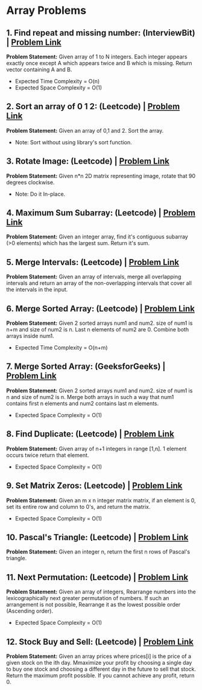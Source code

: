 # Array Problems

## 1. Find repeat and missing number: (InterviewBit) | [Problem Link](https://www.interviewbit.com/problems/repeat-and-missing-number-array/)  
**Problem Statement:** Given array of 1 to N integers. Each integer appears exactly once except A which appears twice and B which is missing. Return vector containing A and B.
 - Expected Time Complexity = O(n)
 - Expected Space Complexity = O(1)

## 2. Sort an array of 0 1 2: (Leetcode) | [Problem Link](https://leetcode.com/problems/sort-colors/) 
**Problem Statement:** Given an array of 0,1 and 2. Sort the array.
 - Note: Sort without using library's sort function.

## 3. Rotate Image: (Leetcode) | [Problem Link](https://leetcode.com/problems/rotate-image/) 
**Problem Statement:** Given n*n 2D matrix representing image, rotate that 90 degrees clockwise.
 - Note: Do it In-place.

## 4. Maximum Sum Subarray: (Leetcode) | [Problem Link](https://leetcode.com/problems/maximum-subarray/) 
**Problem Statement:** Given an integer array, find it's contiguous subarray (>0 elements) which has the largest sum. Return it's sum.

## 5. Merge Intervals: (Leetcode) | [Problem Link](https://leetcode.com/problems/merge-intervals/) 
**Problem Statement:** Given an array of intervals, merge all overlapping intervals and return an array of the non-overlapping intervals that cover all the intervals in the input.

## 6. Merge Sorted Array: (Leetcode) | [Problem Link](https://leetcode.com/problems/merge-sorted-array/) 
**Problem Statement:** Given 2 sorted arrays num1 and num2. size of num1 is n+m and size of num2 is n. Last n elements of num2 are 0. Combine both arrays inside num1.
- Expected Time Complexity = O(n+m)

## 7. Merge Sorted Array: (GeeksforGeeks) | [Problem Link](https://practice.geeksforgeeks.org/problems/merge-two-sorted-arrays-1587115620/1) 
**Problem Statement:** Given 2 sorted arrays num1 and num2. size of num1 is n and size of num2 is n. Merge both arrays in such a way that num1 contains first n elements and num2 contains last m elements.
 - Expected Space Complexity = O(1)

## 8. Find Duplicate: (Leetcode) | [Problem Link](https://leetcode.com/problems/find-the-duplicate-number/) 
**Problem Statement:** Given array of n+1 integers in range [1,n]. 1 element occurs twice return that element.
 - Expected Space Complexity = O(1)

## 9. Set Matrix Zeros: (Leetcode) | [Problem Link](https://leetcode.com/problems/set-matrix-zeroes/) 
**Problem Statement:** Given an m x n integer matrix matrix, if an element is 0, set its entire row and column to 0's, and return the matrix.
 - Expected Space Complexity = O(1)

## 10. Pascal's Triangle: (Leetcode) | [Problem Link](https://leetcode.com/problems/pascals-triangle/) 
**Problem Statement:** Given an integer n, return the first n rows of Pascal's triangle.

## 11. Next Permutation: (Leetcode) | [Problem Link](https://leetcode.com/problems/next-permutation/) 
**Problem Statement:** Given an array of integers, Rearrange numbers into the lexicographically next greater permutation of numbers. If such an arrangement is not possible, Rearrange it as the lowest possible order (Ascending order).
 - Expected Space Complexity = O(1)

## 12. Stock Buy and Sell: (Leetcode) | [Problem Link](https://leetcode.com/problems/best-time-to-buy-and-sell-stock/) 
**Problem Statement:** Given an array prices where prices[i] is the price of a given stock on the ith day. Mmaximize your profit by choosing a single day to buy one stock and choosing a different day in the future to sell that stock. Return the maximum profit possible. If you cannot achieve any profit, return 0.
